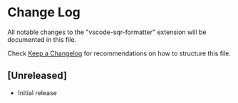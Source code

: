 # Change Log
All notable changes to the "vscode-sqr-formatter" extension will be documented in this file.

Check [Keep a Changelog](http://keepachangelog.com/) for recommendations on how to structure this file.

## [Unreleased]
- Initial release